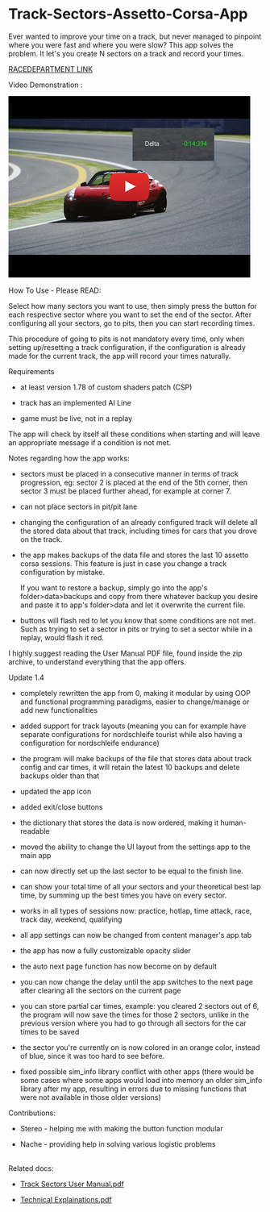 # Track-Sectors-Assetto-Corsa-App

Ever wanted to improve your time on a track, but never managed to pinpoint where you were fast and where you were slow? This app solves the problem. It let's you create N sectors on a track and record your times.

[RACEDEPARTMENT LINK](https://www.racedepartment.com/downloads/track-sectors-divide-the-track-in-sections.43904/)

Video Demonstration :

[![Video Demonstration of The App](thumbnail.png)](https://www.youtube.com/watch?v=9x-IG0ybvn8)


How To Use - Please READ:

Select how many sectors you want to use, then simply press the button for each respective sector where you want to set the end of the sector. After configuring all your sectors, go to pits, then you can start recording times.


This procedure of going to pits is not mandatory every time, only when setting up/resetting a track configuration, if the configuration is already made for the current track, the app will record your times naturally.


Requirements

- at least version 1.78 of custom shaders patch (CSP)

- track has an implemented AI Line

- game must be live, not in a replay


The app will check by itself all these conditions when starting and will leave an appropriate message if a condition is not met.


Notes regarding how the app works:

- sectors must be placed in a consecutive manner in terms of track progression, eg: sector 2 is placed at the end of the 5th corner, then sector 3 must be placed further ahead, for example at corner 7.

- can not place sectors in pit/pit lane

- changing the configuration of an already configured track will delete all the stored data about that track, including times for cars that you drove on the track.

- the app makes backups of the data file and stores the last 10 assetto corsa sessions. This feature is just in case you change a track configuration by mistake.

    If you want to restore a backup, simply go into the app's folder>data>backups and copy from there whatever backup you desire and paste it to app's folder>data and let it overwrite the current file.

- buttons will flash red to let you know that some conditions are not met. Such as trying to set a sector in pits or trying to set a sector while in a replay, would flash it red.


I highly suggest reading the User Manual PDF file, found inside the zip archive, to understand everything that the app offers.



Update 1.4

- completely rewritten the app from 0, making it modular by using OOP and functional programming paradigms, easier to change/manage or add new functionalities

- added support for track layouts (meaning you can for example have separate configurations for nordschleife tourist while also having a configuration for nordschleife endurance)

- the program will make backups of the file that stores data about track config and car times, it will retain the latest 10 backups and delete backups older than that

- updated the app icon

- added exit/close buttons

- the dictionary that stores the data is now ordered, making it human-readable

- moved the ability to change the UI layout from the settings app to the main app

- can now directly set up the last sector to be equal to the finish line.

- can show your total time of all your sectors and your theoretical best lap time, by summing up the best times you have on every sector.

- works in all types of sessions now: practice, hotlap, time attack, race, track day, weekend, qualifying

- all app settings can now be changed from content manager's app tab

- the app has now a fully customizable opacity slider

- the auto next page function has now become on by default

- you can now change the delay until the app switches to the next page after clearing all the sectors on the current page

- you can store partial car times, example: you cleared 2 sectors out of 6, the program will now save the times for those 2 sectors, unlike in the previous version
where you had to go through all sectors for the car times to be saved

- the sector you're currently on is now colored in an orange color, instead of blue, since it was too hard to see before.

- fixed possible sim_info library conflict with other apps (there would be some cases where some apps would load into memory an older sim_info library after my app, resulting in errors
due to missing functions that were not available in those older versions)



Contributions:
- Stereo - helping me with making the button function modular

- Nache - providing help in solving various logistic problems


\
Related docs:
- [Track Sectors User Manual.pdf](https://github.com/RuseCristian/Track-Sectors-Assetto-Corsa-App/files/10046777/Track.Sectors.User.Manual.pdf)

- [Technical Explainations.pdf](https://github.com/RuseCristian/Track-Sectors-Assetto-Corsa-App/files/10046778/Technical.Explainations.pdf)
